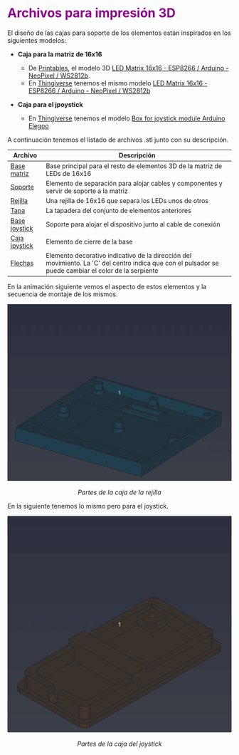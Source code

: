 # <FONT COLOR=#8B008B>Archivos para impresión 3D</font>
El diseño de las cajas para soporte de los elementos están inspirados en los siguientes modelos:

* **Caja para la matriz de 16x16**

    - De [Printables](https://www.printables.com/es), el modelo 3D [LED Matrix 16x16 - ESP8266 / Arduino - NeoPixel / WS2812b](https://www.printables.com/es/model/73464-led-matrix-16x16-esp8266-arduino-neopixel-ws2812b/user-gcodes).
    - En [Thingiverse](https://www.thingiverse.com/) tenemos el mismo modelo [LED Matrix 16x16 - ESP8266 / Arduino - NeoPixel / WS2812b](https://www.thingiverse.com/thing:4928867)

* **Caja para el jpoystick**

    - En [Thingiverse](https://www.thingiverse.com/) tenemos el modelo [Box for joystick module Arduino Elegoo](https://www.thingiverse.com/thing:4600292/files)

A continuación tenemos el listado de archivos .stl junto con su descripción.

<center>

| **Archivo** | **Descripción** |
|---|---|
|[Base matriz](../3D/stl/serpiente-Base-caja-matriz.stl)| Base principal para el resto de elementos 3D de la matriz de LEDs de 16x16|
|[Soporte](../3D/stl/serpiente-soporte-interior.stl)| Elemento de separación para alojar cables y componentes y servir de soporte a la matriz|
|[Rejilla](../3D/stl/serpiente-Rejilla-4.stl)| Una rejilla de 16x16 que separa los LEDs unos de otros|
|[Tapa](../3D/stl/serpiente-tapa-m.stl)| La tapadera del conjunto de elementos anteriores|
|[Base joystick](../3D/stl/serpiente-Base-Joystick.stl)| Soporte para alojar el dispositivo junto al cable de conexión|
|[Caja jpystick](../3D/stl/serpiente-Caja-joystick.stl)| Elemento de cierre de la base|
|[Flechas](../3D/stl/serpiente-Flechas.stl)| Elemento decorativo indicativo de la dirección del movimiento. La 'C' del centro indica que con el pulsador se puede cambiar el color de la serpiente|

</center>

En la animación siguiente vemos el aspecto de estos elementos y la secuencia de montaje de los mismos.

<center>

![Partes de la caja de la rejilla](../img/3D/matriz8x32.gif)

*Partes de la caja de la rejilla*

</center>

En la siguiente tenemos lo mismo pero para el joystick.

<center>

![Partes de la caja del joystick](../img/3D/joystick.gif)

*Partes de la caja del joystick*

</center>
